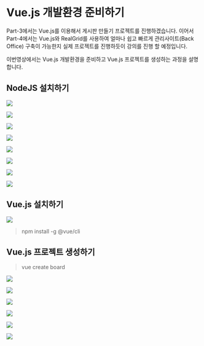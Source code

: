 # Vue.js 개발환경 준비하기

Part-3에서는 Vue.js를 이용해서 게시판 만들기 프로젝트를 진행하겠습니다.
이어서 Part-4에서는 Vue.js와 RealGrid를 사용하여
얼마나 쉽고 빠르게 관리사이트(Back Office) 구축이 가능한지
실제 프로젝트를 진행하듯이 강의를 진행 할 예정입니다.

이번영상에서는 Vue.js 개발환경을 준비하고 Vue.js 프로젝트를 생성하는 과정을 설명합니다.


## NodeJS 설치하기

![](./node-001.png)

![](./node-002.png)

![](./node-003.png)

![](./node-004.png)

![](./node-005.png)

![](./node-006.png)

![](./node-007.png)

![](./node-008.png)


## Vue.js 설치하기

![](./pic-7.png)

> npm install -g @vue/cli


## Vue.js 프로젝트 생성하기

> vue create board

![](./pic-1.png)

![](./pic-2.png)

![](./pic-3.png)

![](./pic-4.png)

![](./pic-5.png)

![](./pic-6.png)